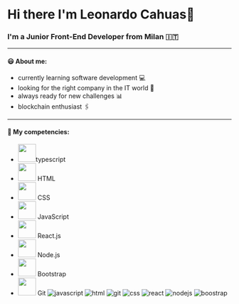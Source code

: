 # Hi there I'm Leonardo Cahuas👋

### I'm a Junior Front-End Developer from Milan :it:
---

#### :smiley: About me:
- currently learning software development :computer:
- looking for the right company in the IT world :briefcase:
- always ready for new challenges :bar_chart:
- blockchain enthusiast :paperclips:
---

#### :open_file_folder: My competencies:
- <img src="https://user-images.githubusercontent.com/114410356/213879940-ccae4ac4-1be6-42fe-adf9-a22596df150b.svg" width=40px height=40px>typescript
- <img src="https://user-images.githubusercontent.com/114410356/213879966-f67c3e62-89b5-4144-ab7f-e58ab4b22fed.svg" width=40px height=40px> HTML
- <img src="https://user-images.githubusercontent.com/114410356/213879972-b549b14c-7e4f-40f3-85f7-d4c25e52dada.svg" width=40px height=40px> CSS
- <img src="https://user-images.githubusercontent.com/114410356/213879962-32b7d53e-709e-4713-b3d9-caf3c2f851c4.svg" width=40px height=40px> JavaScript
- <img src="https://user-images.githubusercontent.com/114410356/213879974-54d0a315-c90c-4882-8d9e-0c10c904f7b5.svg" width=40px height=40px> React.js
- <img src="https://user-images.githubusercontent.com/114410356/213879975-3b08fc53-5529-41d8-a620-ba2768bd4ddf.svg" width=40px height=40px> Node.js
- <img src="https://user-images.githubusercontent.com/114410356/213879983-9ce11adb-3bac-4d3e-ba17-3caaa89089f1.svg" width=40px height=40px> Bootstrap
- <img src="https://user-images.githubusercontent.com/114410356/213879971-025f2fcc-6d49-406a-9194-56a660f74fdd.svg" width=40px height=40px> Git
![javascript](https://user-images.githubusercontent.com/114410356/213879962-32b7d53e-709e-4713-b3d9-caf3c2f851c4.svg)
![html](https://user-images.githubusercontent.com/114410356/213879966-f67c3e62-89b5-4144-ab7f-e58ab4b22fed.svg)
![git](https://user-images.githubusercontent.com/114410356/213879971-025f2fcc-6d49-406a-9194-56a660f74fdd.svg)
![css](https://user-images.githubusercontent.com/114410356/213879972-b549b14c-7e4f-40f3-85f7-d4c25e52dada.svg)
![react](https://user-images.githubusercontent.com/114410356/213879974-54d0a315-c90c-4882-8d9e-0c10c904f7b5.svg)
![nodejs](https://user-images.githubusercontent.com/114410356/213879975-3b08fc53-5529-41d8-a620-ba2768bd4ddf.svg)
![boostrap](https://user-images.githubusercontent.com/114410356/213879983-9ce11adb-3bac-4d3e-ba17-3caaa89089f1.svg)



<!--
**LeonardoCahuas/LeonardoCahuas** is a ✨ _special_ ✨ repository because its `README.md` (this file) appears on your GitHub profile.

Here are some ideas to get you started:

:smiley: About me:
- currently learning software development :computer:
- looking for the right company in the IT world :briefcase:
- always ready for new challenges :bar_chart:
- blockchain enthusiast :paperclips: 



- 🔭 I’m currently working on ...![typescript](https://user-images.githubusercontent.com/114410356/213879940-ccae4ac4-1be6-42fe-adf9-a22596df150b.svg)

- 🌱 I’m currently learning ...
- 👯 I’m looking to collaborate on ...
- 🤔 I’m looking for help with ...
- 💬 Ask me about ...
- 📫 How to reach me: ...
- 😄 Pronouns: ...
- ⚡ Fun fact: ...
-->
